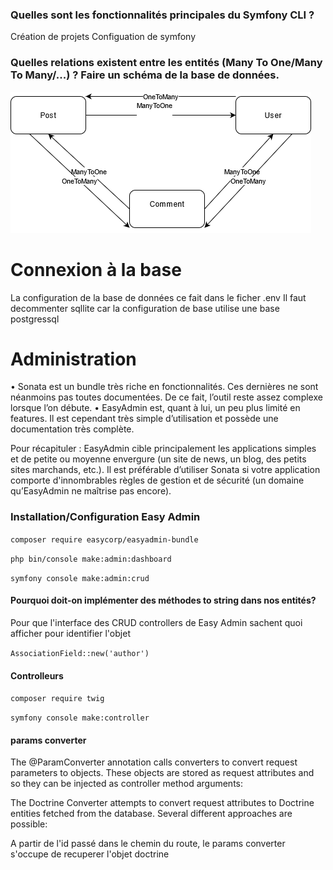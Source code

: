 ### Quelles sont les fonctionnalités principales du Symfony CLI ?

Création de projets 
Configuation de symfony
### Quelles relations existent entre les entités (Many To One/Many To Many/...) ? Faire un schéma de la base de données.
![schema](Schema.png "Schema de la base")
# Connexion à la base #

La configuration de la base de données ce fait dans le ficher .env
Il faut decommenter sqllite car la configuration de base utilise une base postgressql

# Administration 
•	Sonata est un bundle très riche en fonctionnalités. Ces dernières ne sont néanmoins pas toutes documentées. De ce fait, l’outil reste assez complexe lorsque l’on débute.
•	EasyAdmin est, quant à lui, un peu plus limité en features. Il est cependant très simple d’utilisation et possède une documentation très complète.

Pour récapituler : EasyAdmin cible principalement les applications simples et de petite ou moyenne envergure (un site de news, un blog, des petits sites marchands, etc.).
Il est préférable d’utiliser Sonata si votre application comporte d'innombrables règles de gestion et de sécurité (un domaine qu’EasyAdmin ne maîtrise pas encore).

### Installation/Configuration Easy Admin

`composer require easycorp/easyadmin-bundle`

`php bin/console make:admin:dashboard`

`symfony console make:admin:crud`

#### Pourquoi doit-on implémenter des méthodes to string dans nos entités? 

Pour que l'interface des CRUD controllers de Easy Admin sachent quoi afficher pour identifier l'objet

`AssociationField::new('author')`


#### Controlleurs

`composer require twig`

`symfony console make:controller`

#### params converter

The @ParamConverter annotation calls converters to convert request parameters to objects. These objects are stored as request attributes and so they can be injected as controller method arguments:

The Doctrine Converter attempts to convert request attributes to Doctrine entities fetched from the database. Several different approaches are possible:


A partir de l'id passé dans le chemin du route, le params converter s'occupe de recuperer l'objet doctrine 
